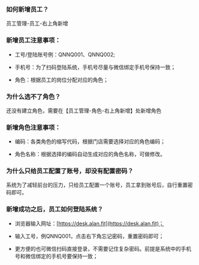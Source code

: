 ### 如何新增员工？

员工管理-员工-右上角新增

### 新增员工注意事项：

- 工号/登陆账号例：QNNQ001、QNNQ002;

- 手机号：为了扫码登陆系统，手机号尽量与微信绑定手机号保持一致；

- 角色：根据员工的岗位分配对应的角色；


### 为什么选不了角色？

还没有建立角色，需要在【员工管理-角色-右上角新增】处新增角色

### 新增角色注意事项：

- 编码：各类角色的缩写代码，根据门店需要选择对应的角色编码；

- 角色名称：根据选择的编码自动生成对应的角色名称，可做修改。


### 为什么只给员工配置了账号，却没有配置密码？

系统为了减轻前台的压力，只给员工配置一个账号，员工拿到账号后，自行重置密码即可。

### 新增成功之后，员工如何登陆系统？

- 浏览器输入网址：[https://desk.alan.fit](https://desk.alan.fit)；

- 输入工号，例QNNQ001，点击右下角忘记密码，重置密码即可；

- 更方便的也可微信扫码直接登录，不需要记住复杂密码。前提是系统中的手机号和微信绑定的手机号要保持一致；